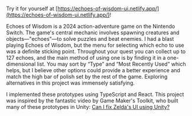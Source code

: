 Try it for yourself at [https://echoes-of-wisdom-ui.netlify.app/](https://echoes-of-wisdom-ui.netlify.app/)!

Echoes of Wisdom is a 2024 action-adventure game on the Nintendo Switch. The game's central mechanic involves spawning creatures and objects—"echoes"—to solve puzzles and beat enemies. I had a blast playing Echoes of Wisdom, but the menu for selecting which echo to use was a definite sticking point. Throughout your quest you can collect up to 127 echoes, and the main method of using one is by finding it in a one-dimensional list. You may sort by “Type” and “Most Recently Used” which helps, but I believe other options could provide a better experience and match the high bar of polish set by the rest of the game. Exploring alternatives in this project was immensely satisfying.

I implemented these prototypes using TypeScript and React. This project was inspired by the fantastic video by Game Maker's Toolkit, who built many of these prototypes in Unity: [Can I fix Zelda's UI using Unity?](https://www.youtube.com/watch?v=e4vsgC41bYg)
